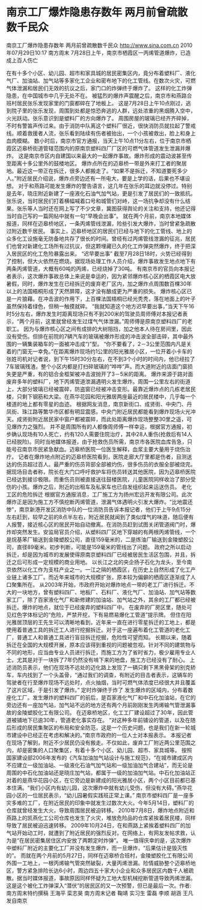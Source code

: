 # 南京工厂爆炸隐患存数年 两月前曾疏散数千民众

南京工厂爆炸隐患存数年 两月前曾疏散数千民众
http://www.sina.com.cn  2010年07月29日10:17  南方周末
7月28日上午，南京市栖霞区一丙烯管道爆炸，已造成上百人伤亡

在有十多个小区、幼儿园、超市和家具城的居民密集区内，竟分布着塑料厂、液化气厂、加油站、加气站等多家化工企业和密布地下的化工管线。在数次火灾，可燃气体泄漏和居民们无效的抗议之后，家门口的炸弹终于爆炸了。
这样的化工炸弹隐患，在中国城市中几乎无处不在。
被猛烈的爆炸声震醒之后，南京市和燕路合班村居民张乐发现家里的门窗都碎在了地板上。
这是7月28日上午10点刚过，逃到院子里的张乐发现，周围到处都是惊恐奔逃的人群，远处浓重的黑烟腾入空中，火光跃动。张乐意识到是塑料厂的方向爆炸了。
周围房屋的玻璃已经齐齐碎掉，不时有警笛声传过来。由于消防中队离这个塑料厂很近，很快消防员就拉起了警戒线。顺着救援者人流，张乐看到陆续有伤者被抬出，一个小孩被救出，脸上和身上血肉模糊。
数小时后，南京市官方通报，当天上午10点11分左右，位于南京市栖霞区迈皋桥街道管辖范围内的原南京塑料四厂厂区的可燃气体管道发生泄漏并爆炸。
这是南京市区内自建国以来最大的一起爆炸事故。爆炸形成的震动波甚至传至距离十多公里外的鼓楼地区。
爆炸点所在的迈皋桥一带是外来打工者的聚居地。最近这一带正在拆迁，很多人都搬走了。“如果不是拆迁，不知道要死多少人。”附近居民介绍说，爆炸点旁边还有一所电大，要是上学的话，后果也不堪设想。
对于和燕路可能发生爆炸的警告语言，这几年在张乐的耳边就没停过。特别是去年，晓庄附近新建了一座液化石油气加气站，更是引发了居民们的一致抵抗。张乐说，当时居民们打着横幅喊着口号和城管们对峙，这一场抗争却没有什么结果。张乐等人当时还在网上写了不少文章，冀图获得舆论的关注和支持，他还记得当时自己写的一篇网帖中就有一句“早晚会出事”。
就在两个月前，南京本地媒体报道，同样在迈皋桥地区，一条丙烯管线泄漏，险些引发大爆炸，当时曾紧急疏散过附近数千居民。
事实上，迈皋桥地区的居民们已经与地下的化工管线、地上的众多化工设施毫无防备地共存了很长的时间。曾经有过丙烯管线泄漏的征兆，居民们也曾对新建化工场所有过抗议，但这颗埋藏已久的化工炸弹突然爆炸，终于把深入居民区的化工危险暴露出来。
“迟早要出事”
截至7月28日18时，火势已经得到了控制，但大火依然在燃烧。据现场处理工作人员介绍，爆炸事故发生地点地下有两条丙烯管道，大概有60吨的丙烯，已经烧掉了30吨。
有南京市的官员向本报记者表示，这次爆炸事故总体上来说是幸运的，因为紧邻爆炸核心区的栖霞区电大放暑假，同时，爆炸发生在已经拆迁的废弃老厂区内，加之爆炸点周围数百棵30年以上的法国梧桐形成了天然屏障，这才没有酿成更为严重的损失。
爆炸核心区已是一片狼藉。在冲击波的作用下，上百棵法国梧桐已经光秃秃，落在地面上的叶子虽然保持着绿色，但稍一触摸就碎。
“我就知道这个地方迟早要出事，”当天下午16时5分左右，爆炸发生时距离现场只有不到200米的驾驶员周师傅对本报记者表示，“两个月前，这里就曾经发生过煤气气体泄漏。”周师傅是原南京塑料四厂的老职工。
因为与爆炸核心区之间有成排的大树阻挡，加之他本人待在房间里，因此没有受伤。但排在前院的7辆汽车的玻璃被爆炸形成的冲击波全部击碎，其中最外围的一辆集装箱车的一面被冲击成“)”型。
“你不要看了，2－3公里范围内凡是关着的门窗无一幸免。”在距离爆炸现场约1公里的阳光雅居小区，一位开着小卡车的张姓司机对记者说，到下午15时30分左右，在不到3个小时的时间内，他已经拉了7车玻璃残渣。整个小区内都是打扫碎玻璃的“哗哗”声。而大道附近的店面门窗损失更是严重，有的铝合金框架被冲击波抛开了3－5米的距离。
爆炸来源于路对面废弃多年的塑料厂，地下丙烯管道泄漏遇明火发生爆炸。周围一公里左右的街道上，大部分玻璃已经被震碎，防盗窗已经被冲击变形。最靠近爆炸点的几栋老居民楼，只剩下钢筋和大梁。在燕华花园和阳光雅居两座最近的居民楼中，几乎每一个楼道的地上都有零星的血迹。
根据网友消息，南京新街口、成贤街、中央门、丹凤街、珠江路等繁华市区都有明显震感。中央门附近居民都能看到爆炸现场火光冲天。成贤街附近居民家中窗户都被震碎，而此处距离爆炸现场整整30里之遥，可见爆炸力之强烈。
并不是周围所有的人都像周师傅一样幸运，根据官方通报，初步确认现场有10人死亡，约有120人需要住院治疗，其中28人重伤(抢救后有14人已经脱险)。同时当地媒体报道，由于抢救伤员所需，南京市各医院血库告急，只能号召南京市民紧急献血。迈皋桥医院一位医生解释，血浆主要大量用于烧伤治疗。
记者在爆炸地点附近的迈皋桥医院看到，医院走廊大厅里都是伤者，目测送达的伤员超过百人。最严重的伤员背部全部被灼伤，很多伤员的衣服全部被烧完。据现场目击者称，院长在大门口呼吁救护车将伤员转送其他医院，因为迈皋桥医院已经达到接诊极限。而重伤员则被直接送往鼓楼医院，儿童医院同样收治了部分受伤的小孩。爆炸之后，附近的出租车及私家车也已自发组织起来运送伤员。
老化工区的危险拆迁
根据官方通报消息，工厂施工方为扬州宏远开发有限公司。此次爆炸正是因为施工方不慎挖断丙烯管道，泄漏气体遇明火引发大爆炸。“比地震还惨”，南京新港开发区消防中队的一位消防员告诉本报记者，他们于上午9点15分左右赶到，较早之前的8点半左右，附近居民就闻到了类似煤气的味道，随后便有人报警，接近核心区的居民开始自动撤离。在消防员赶到试图关闭管道阀门时，爆炸却突然发生。安监局官员介绍，从塑料四厂区地下穿越的有两根丙烯管线，一个是烷基苯厂输送到金陵塑胶公司，直径159毫米的，二是炼油厂输送到金陵塑胶公司，直径89毫米。初步判断，可能是159毫米的管线出了问题。
政府之所以启动拆迁，却是因为城市的发展使得原南京塑料四厂已经被居民生活区包围，并且，拆迁之后可形成一定规模的商业用地。
以长江之北的央企扬子石化为龙头，至今南京依然以化工作为支柱产业之一。一江之隔的栖霞区，在历史上自然形成了化工产业链上诸多工厂。而近年来城市的大规模扩张，原本较为偏僻的栖霞区逐渐成了人口聚集所在。
从2003年开始，市政府开始对爆炸地点一带的老工厂进行拆迁。不大的一块地方，曾有塑料四厂、地板厂、石料厂、液化气厂、加油站、加气站等数家工厂，除了百家液化气厂和新修建的加油站、加气站之外，其余的工厂都已经被拆迁。爆炸的地点，就位于已经废弃的塑料四厂中。
在废弃的厂房区里，随处可见红色字体标记的“危险，严禁开挖，下有易燃易爆化工管道”提示牌。
但住在阳光雅居顶层的王先生可以清晰地看到，近年来一直在进行零星拆迁的工地上，都是使用着普通工具的拆迁工人进行挖掘拆迁。对于这一座遍布着化工管道的老化工厂，普通工人和普通工具进行盲目拆迁挖掘，危险性可望而知。
长期以来，随着拆迁在全国的大规模开展，原本应该得到重视的问题被忽视。针对不同的建筑物与不同的地形，应当由专业人员进行拆迁，而施工方为了省时省力，极少雇用专业人士。尤其是对于一块拆了7年仍然没有啃下来的地盘，施工方已经没有了耐心。
上述消防员表示，他们在现场不远处的迈化路上发现了一辆只剩下黑黑骨架的别克轿车，车内找到了一个头盖骨，“通过我们的调查，有附近的目击者表示，这辆车的驾驶者在行至爆炸现场不远处时，点火抽烟，当时可燃气体浓度已经很大并且覆盖了这片区域，于是引发了爆炸。”
定时炸弹终于炸了
发生爆炸的区域内，分布着数座化工厂。发生爆炸的塑料四厂的前后，是百家液化气厂和中石化加油站，在它的旁边还有一座加气站，加气站不远的地方还有两个月前刚刚发生丙烯输气管泄漏事故的金陵塑胶化工有限公司。
在迈皋桥地区，化工工厂建设超过了30年，因此管道被铺地下已逾30年，管道老化事实存在。
“对这种多年前铺设的管道，以及在随后形成的居民集聚区的布局和安全防范，这是一个历史问题，也是我们在新一轮城市建设中已经正在考虑和解决的。”南京市政府的一位人士对本报表示。
本报记者在现场了解到，附近不少居民仍没有搬走。不仅如此，废弃工厂附近两公里范围之内，却是密集的人口聚集区，有着十多个小区、幼儿园、超市、家具城等。
按照国家建设部2006年发布的《汽车加油加气站设计与施工规范》，“在城市建成区内不应建立一级加油站、一级液化石油气加气站和一级加油加气合建站”，而无论是周围的中石化加油站还是晓庄加气站，都属于一级的加油加气站。中石化加油站正对着的是燕华花园小区，在它旁边是新建成的阳光雅居小区，两个小区目前都已基本住满。“我们小区内有幼儿园，这次爆炸中就有幼儿受伤，但没有大碍。”燕华花园小区的一位居民表示，“幼儿园暑假实践班正常上课。”
南京市塑料四厂是一座多灾多难的工厂，在附近居民的印象中就发生过数次大火。今年5月14日，塑料厂的仓库就曾经发生大火，导致周围居民被迫转移。
2010年7月8日，爆炸地点附近和燕路上的凯燕化工公司仓库也发生了火灾，堆放危险品的仓库紧挨着居民楼，同样导致了居民被迫迅速转移。
2009年10月24日，在和燕路上紧挨着塑料四厂的加气站开始动工时，就遭到了附近居民的强烈反对。在网络上，有网友发帖求救，认为是“在居民密集居住区内安放了两颗定时炸弹”。
唯一值得庆幸的是，这次爆炸中塑料厂附近的主要化工厂并没有发生爆炸，而一旦爆炸，“后果估计是毁灭性的”。
而就在两个月前的5月27日，同样在迈皋桥合班村，金陵塑胶化工有限公司外围一工地上，一根丙烯输气管突然破裂，大量丙烯泄漏。险情威胁整个迈皋桥地区，警方紧急排险长达6小时，周边四五十家大小企业和众多居民区内数千人被疏散。据当时媒体报道，事故原因同样怀疑为工地大型机械挖断管道导致丙烯泄漏。
这是这个被化工炸弹深入“潜伏”的居民区的又一次预警，但已是最后一次。作者: 南方周末特约撰稿 王海平 栾志昊 南方周末记者 鞠靖 实习生 雷磊 李顺 胡涵 王凡 发自南京

